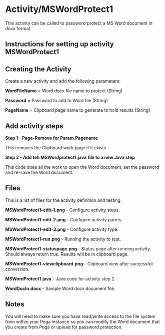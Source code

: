 # Activity/MSWordProtect1
This activity can be called to password protect a MS Word document in docx format.

## Instructions for setting up activity MSWordProtect1

## Creating the Activity
Create a new activity and add the following parameters:

**WordFileName** = Word docx file name to protect (String)

**Password** = Password to add to Word file (String)

**PageName** = Clipboard page name to generate to hold results (String)

## Add activity steps

**Step 1  - Page-Remove for Param.Pagename**

This removes the Clipboard work page if it exists

**Step 2 - Add teh MSWordprotect1.java file to a new Java step**

This code does all the work to open the Word document, set the password and re-save the Word document.

## Files

This is a list of files for the activity definition and testing.

**MSWordProtect1-edit-1.png** - Configure activity steps.

**MSWordProtect1-edit-2.png** - Configure activity parms.

**MSWordProtect1-edit-3.png** - Configure activity type.

**MSWordProtect1-run.png** - Running the activity to test.

**MSWordProtect1-statuspage.png** - Status page after running activity. Should always return true. Results will be in clipboard page. 

**MSWordProtect1-viewclipboard.png** - Clipboard view after successful conversion.

**MSWordProtect1.java** - Java code for activity step 2.

**WordDocIn.docx** - Sample Word docx document file. 

## Notes

You will need to make sure you have read/write access to the file system from within your Pega instance so you can modify the Word document that you create from Pega or upload for password protection. 




